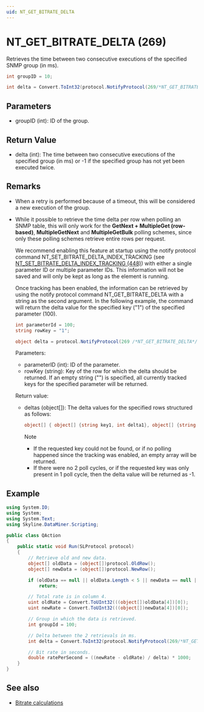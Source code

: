 ```yaml
---
uid: NT_GET_BITRATE_DELTA
---
```


# NT_GET_BITRATE_DELTA (269)

Retrieves the time between two consecutive executions of the specified SNMP group (in ms).<!-- RN 2906 -->

```csharp
int groupID = 10;

int delta = Convert.ToInt32(protocol.NotifyProtocol(269/*NT_GET_BITRATE_DELTA*/, groupID, null));
```

## Parameters

- groupID (int): ID of the group. 

## Return Value

- delta (int): The time between two consecutive executions of the specified group (in ms) or -1 if the specified group has not yet been executed twice.

## Remarks

- When a retry is performed because of a timeout, this will be considered a new execution of the group.

- While it possible to retrieve the time delta per row when polling an SNMP table, this will only work for the **GetNext + MultipleGet (row-based)**, **MultipleGetNext** and **MultipleGetBulk** polling schemes, since only these polling schemes retrieve entire rows per request.<!-- RN 29445 -->

  We recommend enabling this feature at startup using the notify protocol command NT_SET_BITRATE_DELTA_INDEX_TRACKING (see [NT_SET_BITRATE_DELTA_INDEX_TRACKING (448)](xref:NT_SET_BITRATE_DELTA_INDEX_TRACKING)) with either a single parameter ID or multiple parameter IDs. This information will not be saved and will only be kept as long as the element is running.

  Once tracking has been enabled, the information can be retrieved by using the notify protocol command NT_GET_BITRATE_DELTA with a string as the second argument. In the following example, the command will return the delta value for the specified key ("1") of the specified parameter (100).

  ```csharp
  int parameterId = 100;
  string rowKey = "1";

  object delta = protocol.NotifyProtocol(269 /*NT_GET_BITRATE_DELTA*/, parameterId, rowKey);
  ```

  Parameters:

  - parameterID (int): ID of the parameter.
  - rowKey (string): Key of the row for which the delta should be returned. If an empty string ("") is specified, all currently tracked keys for the specified parameter will be returned.

  Return value:

  - deltas (object[]): The delta values for the specified rows structured as follows:

     ```csharp
     object[] { object[] {string key1, int delta1}, object[] {string key2, int delta2}}
     ```

    > [!NOTE]
    >
    > - If the requested key could not be found, or if no polling happened since the tracking was enabled, an empty array will be returned.
    > - If there were no 2 poll cycles, or if the requested key was only present in 1 poll cycle, then the delta value will be returned as -1.

## Example

```csharp
using System.IO;
using System;
using System.Text;
using Skyline.DataMiner.Scripting;

public class QAction
{
    public static void Run(SLProtocol protocol)
    {
        // Retrieve old and new data.
        object[] oldData = (object[])protocol.OldRow();
        object[] newData = (object[])protocol.NewRow();

        if (oldData == null || oldData.Length < 5 || newData == null || newData.Length < 5)       
            return;

        // Total rate is in column 4.
        uint oldRate = Convert.ToUInt32(((object[])oldData[4])[0]);
        uint newRate = Convert.ToUInt32(((object[])newData[4])[0]);

        // Group in which the data is retrieved.
        int groupId = 100;

        // Delta between the 2 retrievals in ms.
        int delta = Convert.ToInt32(protocol.NotifyProtocol(269/*NT_GET_BITRATE_DELTA*/, groupId, null));

        // Bit rate in seconds.
        double ratePerSecond = ((newRate - oldRate) / delta) * 1000;
    }
}
```

## See also

- [Bitrate calculations](xref:ConnectionsSnmpBitRateCalculations)
